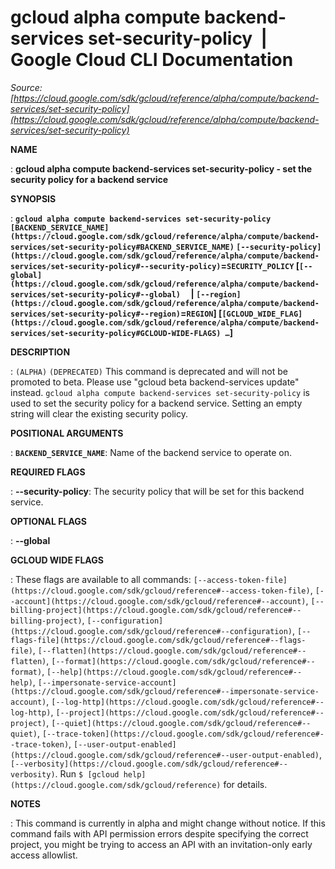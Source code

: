 # gcloud alpha compute backend-services set-security-policy  |  Google Cloud CLI Documentation

*Source: [https://cloud.google.com/sdk/gcloud/reference/alpha/compute/backend-services/set-security-policy](https://cloud.google.com/sdk/gcloud/reference/alpha/compute/backend-services/set-security-policy)*

**NAME**

: **gcloud alpha compute backend-services set-security-policy - set the security policy for a backend service**

**SYNOPSIS**

: **`gcloud alpha compute backend-services set-security-policy` `[BACKEND_SERVICE_NAME](https://cloud.google.com/sdk/gcloud/reference/alpha/compute/backend-services/set-security-policy#BACKEND_SERVICE_NAME)` `[--security-policy](https://cloud.google.com/sdk/gcloud/reference/alpha/compute/backend-services/set-security-policy#--security-policy)`=`SECURITY_POLICY` [`[--global](https://cloud.google.com/sdk/gcloud/reference/alpha/compute/backend-services/set-security-policy#--global)`     | `[--region](https://cloud.google.com/sdk/gcloud/reference/alpha/compute/backend-services/set-security-policy#--region)`=`REGION`] [`[GCLOUD_WIDE_FLAG](https://cloud.google.com/sdk/gcloud/reference/alpha/compute/backend-services/set-security-policy#GCLOUD-WIDE-FLAGS) …`]**

**DESCRIPTION**

: `(ALPHA)` `(DEPRECATED)` This command is deprecated and
will not be promoted to beta. Please use "gcloud beta backend-services update"
instead.
`gcloud alpha compute backend-services set-security-policy` is used
to set the security policy for a backend service. Setting an empty string will
clear the existing security policy.

**POSITIONAL ARGUMENTS**

: **`BACKEND_SERVICE_NAME`**:
Name of the backend service to operate on.

**REQUIRED FLAGS**

: **--security-policy**:
The security policy that will be set for this backend service.

**OPTIONAL FLAGS**

: **--global**

**GCLOUD WIDE FLAGS**

: These flags are available to all commands: `[--access-token-file](https://cloud.google.com/sdk/gcloud/reference#--access-token-file)`,
`[--account](https://cloud.google.com/sdk/gcloud/reference#--account)`, `[--billing-project](https://cloud.google.com/sdk/gcloud/reference#--billing-project)`,
`[--configuration](https://cloud.google.com/sdk/gcloud/reference#--configuration)`,
`[--flags-file](https://cloud.google.com/sdk/gcloud/reference#--flags-file)`,
`[--flatten](https://cloud.google.com/sdk/gcloud/reference#--flatten)`, `[--format](https://cloud.google.com/sdk/gcloud/reference#--format)`, `[--help](https://cloud.google.com/sdk/gcloud/reference#--help)`, `[--impersonate-service-account](https://cloud.google.com/sdk/gcloud/reference#--impersonate-service-account)`,
`[--log-http](https://cloud.google.com/sdk/gcloud/reference#--log-http)`,
`[--project](https://cloud.google.com/sdk/gcloud/reference#--project)`, `[--quiet](https://cloud.google.com/sdk/gcloud/reference#--quiet)`, `[--trace-token](https://cloud.google.com/sdk/gcloud/reference#--trace-token)`, `[--user-output-enabled](https://cloud.google.com/sdk/gcloud/reference#--user-output-enabled)`,
`[--verbosity](https://cloud.google.com/sdk/gcloud/reference#--verbosity)`.
Run `$ [gcloud help](https://cloud.google.com/sdk/gcloud/reference)` for details.

**NOTES**

: This command is currently in alpha and might change without notice. If this
command fails with API permission errors despite specifying the correct project,
you might be trying to access an API with an invitation-only early access
allowlist.